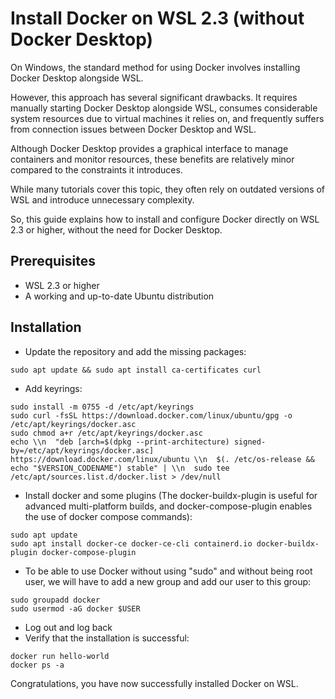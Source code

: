 # Install Docker on WSL 2.3 (without Docker Desktop)
On Windows, the standard method for using Docker involves installing Docker Desktop alongside WSL.

However, this approach has several significant drawbacks. It requires manually starting Docker Desktop alongside WSL, consumes considerable system resources due to virtual machines it relies on, and frequently suffers from connection issues between Docker Desktop and WSL.

Although Docker Desktop provides a graphical interface to manage containers and monitor resources, these benefits are relatively minor compared to the constraints it introduces.

While many tutorials cover this topic, they often rely on outdated versions of WSL and introduce unnecessary complexity.

So, this guide explains how to install and configure Docker directly on WSL 2.3 or higher, without the need for Docker Desktop.

## Prerequisites
- WSL 2.3 or higher
- A working and up-to-date Ubuntu distribution

## Installation
- Update the repository and add the missing packages: 
```shell
sudo apt update && sudo apt install ca-certificates curl
```
- Add keyrings:
```shell
sudo install -m 0755 -d /etc/apt/keyrings
sudo curl -fsSL https://download.docker.com/linux/ubuntu/gpg -o /etc/apt/keyrings/docker.asc
sudo chmod a+r /etc/apt/keyrings/docker.asc
echo \\n  "deb [arch=$(dpkg --print-architecture) signed-by=/etc/apt/keyrings/docker.asc] https://download.docker.com/linux/ubuntu \\n  $(. /etc/os-release && echo "$VERSION_CODENAME") stable" | \\n  sudo tee /etc/apt/sources.list.d/docker.list > /dev/null
```
- Install docker and some plugins (The docker-buildx-plugin is useful for advanced multi-platform builds, and docker-compose-plugin enables the use of docker compose commands):
```shell
sudo apt update
sudo apt install docker-ce docker-ce-cli containerd.io docker-buildx-plugin docker-compose-plugin
```
- To be able to use Docker without using "sudo" and without being root user, we will have to add a new group and add our user to this group:
```shell
sudo groupadd docker
sudo usermod -aG docker $USER
```
- Log out and log back
- Verify that the installation is successful:
```shell
docker run hello-world
docker ps -a
```

Congratulations, you have now successfully installed Docker on WSL.